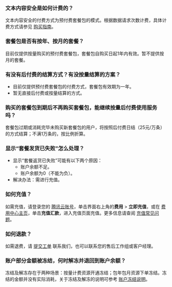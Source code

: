 
### 文本内容安全是如何计费的？
文本内容安全的付费方式为预付费套餐包的模式。根据数据请求次数计费，具体计费方式请参见 [购买指南](https://cloud.tencent.com/document/product/1124/37118)。

### 套餐包是否有按年、按月的套餐？
目前仅提供按量购买的预付费套餐包，套餐包自购买日起1年内有效。暂不提供按月的套餐。

### 有没有后付费的结算方式？有没按量结算的方案？
- 目前仅提供预付费套餐包的付费方式，套餐包有效期为一年。
- 暂无直接后付费或按量结算的方式。

### 购买的套餐包到期后不再购买套餐包，能继续按量后付费使用服务吗？
套餐包过期或消耗完毕未购买新套餐包的用户，将按照后付费日结（25元/万条）的方式结算；不满1万条的，按比例折算。


### 显示“套餐发货已失败”怎么处理？
- 显示“套餐返货已失败”可能有以下两个原因：
  - 账户余额不足。
  - 账户余额为0（不能为负）。
- 解决办法：需进行充值。

### 如何充值？
如需充值，请登录您的 [腾讯云账号](https://console.cloud.tencent.com/)，单击界面右上角的**费用** > **立即充值**，或在 [费用中心主页](https://console.cloud.tencent.com/expense)，单击**充值汇款**，进入充值页面充值。更多信息请查阅 [充值常见问题](https://cloud.tencent.com/document/product/555/7444)。

### 如何退款？
如需退费，请 [提交工单](https://console.cloud.tencent.com/workorder/category) 联系我们，也可以联系您的售后工作组或客户经理。

### 账户部分金额被冻结，何时解冻并退回到账户余额？
冻结及解冻存在于两种场景：按量计费资源开通冻结；包年包月资源下单冻结。冻结的金额并没有实际消耗，关于冻结及解冻的说明可参考 [账户冻结说明](https://cloud.tencent.com/document/product/555/12039)。
